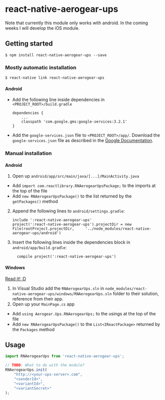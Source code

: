 
# react-native-aerogear-ups
Note that currently this module only works with android. In the coming weeks I will develop the iOS module.

## Getting started

`$ npm install react-native-aerogear-ups --save`

### Mostly automatic installation

`$ react-native link react-native-aerogear-ups`

#### Android
- Add the following line inside dependencies in `<PROJECT_ROOT>/build.gradle`
	```
	dependencies {
		...
		classpath 'com.google.gms:google-services:3.2.1'
	}
	```
- Add the `google-services.json` file to `<PROJECT_ROOT>/app/`. Download the `google-services.json` file as described in the [Google Documentation](https://support.google.com/firebase/answer/7015592?hl=en).


### Manual installation


<!-- #### iOS

1. In XCode, in the project navigator, right click `Libraries` ➜ `Add Files to [your project's name]`
2. Go to `node_modules` ➜ `react-native-aerogear-ups` and add `RNAerogearUps.xcodeproj`
3. In XCode, in the project navigator, select your project. Add `libRNAerogearUps.a` to your project's `Build Phases` ➜ `Link Binary With Libraries`
4. Run your project (`Cmd+R`)< -->

#### Android

1. Open up `android/app/src/main/java/[...]/MainActivity.java`
  - Add `import com.reactlibrary.RNAerogearUpsPackage;` to the imports at the top of the file
  - Add `new RNAerogearUpsPackage()` to the list returned by the `getPackages()` method
2. Append the following lines to `android/settings.gradle`:
  	```
  	include ':react-native-aerogear-ups'
  	project(':react-native-aerogear-ups').projectDir = new File(rootProject.projectDir, 	'../node_modules/react-native-aerogear-ups/android')
  	```
3. Insert the following lines inside the dependencies block in `android/app/build.gradle`:
  	```
      compile project(':react-native-aerogear-ups')
  	```

#### Windows
[Read it! :D](https://github.com/ReactWindows/react-native)

1. In Visual Studio add the `RNAerogearUps.sln` in `node_modules/react-native-aerogear-ups/windows/RNAerogearUps.sln` folder to their solution, reference from their app.
2. Open up your `MainPage.cs` app
  - Add `using Aerogear.Ups.RNAerogearUps;` to the usings at the top of the file
  - Add `new RNAerogearUpsPackage()` to the `List<IReactPackage>` returned by the `Packages` method


## Usage
```javascript
import RNAerogearUps from 'react-native-aerogear-ups';

// TODO: What to do with the module?
RNAerogearUps.init(
	"http://<your-ups-server>.com",
	"<senderId>",
	"<variantId>",
	"<variantSecret>"
);
```
  